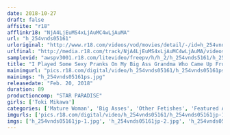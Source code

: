 ```yaml
---
date: 2018-10-27
draft: false
affsite: "r18"
afflinkr18: "NjA4LjEuMS4xLjAuMC4wLjAuMA"
url: "h_254vnds05161"
urloriginal: "http://www.r18.com/videos/vod/movies/detail/-/id=h_254vnds05161"
urlfinal: "http://media.r18.com/track/NjA4LjEuMS4xLjAuMC4wLjAuMA/videos/vod/movies/detail/-/id=h_254vnds05161"
samplevid: "awspv3001.r18.com/litevideo/freepv/h/h_2/h_254vnds5161/h_254vnds5161_dmb_w.mp4"
title: "I Played Some Sexy Pranks On My Big Ass Grandma Who Came Up From The Country To Visit Toki Mikawa"
mainimgurl: "pics.r18.com/digital/video/h_254vnds05161/h_254vnds05161ps.jpg"
mainimgs: "h_254vnds05161ps.jpg"
releasedate: "Feb. 20, 2018"
duration: 89
productioncomp: "STAR PARADISE"
girls: ['Toki Mikawa']
categories: ['Mature Woman', 'Big Asses', 'Other Fetishes', 'Featured Actress', 'Pranks', 'Hi-Def']
imgurls: ['pics.r18.com/digital/video/h_254vnds05161/h_254vnds05161jp-1.jpg', 'pics.r18.com/digital/video/h_254vnds05161/h_254vnds05161jp-2.jpg', 'pics.r18.com/digital/video/h_254vnds05161/h_254vnds05161jp-3.jpg', 'pics.r18.com/digital/video/h_254vnds05161/h_254vnds05161jp-4.jpg', 'pics.r18.com/digital/video/h_254vnds05161/h_254vnds05161jp-5.jpg', 'pics.r18.com/digital/video/h_254vnds05161/h_254vnds05161jp-6.jpg', 'pics.r18.com/digital/video/h_254vnds05161/h_254vnds05161jp-7.jpg', 'pics.r18.com/digital/video/h_254vnds05161/h_254vnds05161jp-8.jpg', 'pics.r18.com/digital/video/h_254vnds05161/h_254vnds05161jp-9.jpg', 'pics.r18.com/digital/video/h_254vnds05161/h_254vnds05161jp-10.jpg', 'pics.r18.com/digital/video/h_254vnds05161/h_254vnds05161jp-11.jpg', 'pics.r18.com/digital/video/h_254vnds05161/h_254vnds05161jp-12.jpg', 'pics.r18.com/digital/video/h_254vnds05161/h_254vnds05161jp-13.jpg', 'pics.r18.com/digital/video/h_254vnds05161/h_254vnds05161jp-14.jpg', 'pics.r18.com/digital/video/h_254vnds05161/h_254vnds05161jp-15.jpg', 'pics.r18.com/digital/video/h_254vnds05161/h_254vnds05161jp-16.jpg', 'pics.r18.com/digital/video/h_254vnds05161/h_254vnds05161jp-17.jpg', 'pics.r18.com/digital/video/h_254vnds05161/h_254vnds05161jp-18.jpg', 'pics.r18.com/digital/video/h_254vnds05161/h_254vnds05161jp-19.jpg', 'pics.r18.com/digital/video/h_254vnds05161/h_254vnds05161jp-20.jpg']
imgs: ['h_254vnds05161jp-1.jpg', 'h_254vnds05161jp-2.jpg', 'h_254vnds05161jp-3.jpg', 'h_254vnds05161jp-4.jpg', 'h_254vnds05161jp-5.jpg', 'h_254vnds05161jp-6.jpg', 'h_254vnds05161jp-7.jpg', 'h_254vnds05161jp-8.jpg', 'h_254vnds05161jp-9.jpg', 'h_254vnds05161jp-10.jpg', 'h_254vnds05161jp-11.jpg', 'h_254vnds05161jp-12.jpg', 'h_254vnds05161jp-13.jpg', 'h_254vnds05161jp-14.jpg', 'h_254vnds05161jp-15.jpg', 'h_254vnds05161jp-16.jpg', 'h_254vnds05161jp-17.jpg', 'h_254vnds05161jp-18.jpg', 'h_254vnds05161jp-19.jpg', 'h_254vnds05161jp-20.jpg']
---
```

